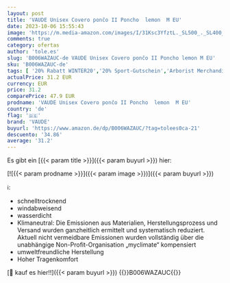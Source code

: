 ```yaml
---
layout: post
title: 'VAUDE Unisex Covero pončo II Poncho  lemon  M EU'
date: 2023-10-06 15:55:43
image: 'https://m.media-amazon.com/images/I/31Ksc3YfztL._SL500_._SL400_.jpg'
comments: true
category: ofertas
author: 'tole.es'
slug: 'B006WAZAUC-de VAUDE Unisex Covero pončo II Poncho lemon M EU'
sku: 'B006WAZAUC-de'
tags: [ '20% Rabatt WINTER20','20% Sport-Gutschein','Arborist Merchandising Root','Ausgewählte Sportartikel','Custom Stores','Fashion','Outdoor Bekleidung für Herren','Outdoor Jacken für Herren','Outdoor-Bekleidung','Radsport-Bekleidung','Radsportjacken','Regenjacken für Herren','Self Service','Shops','Special Features Stores','Sport & Freizeit','Sportartspezifische Bekleidung','Sports-Promotions','VAUDE Green Shape','Vaude, Salewa & Icebreaker','Wandern-Shop','ef3a019d-6628-41d5-b303-291126686917_0','ef3a019d-6628-41d5-b303-291126686917_2301','ef3a019d-6628-41d5-b303-291126686917_3701','ef3a019d-6628-41d5-b303-291126686917_4601','ef3a019d-6628-41d5-b303-291126686917_5001','ef3a019d-6628-41d5-b303-291126686917_5901','ef3a019d-6628-41d5-b303-291126686917_6501','ef3a019d-6628-41d5-b303-291126686917_7401','vaude','🇩🇪', ]
actualPrice: 31.2 EUR
currency: EUR
price: 31.2
comparePrice: 47.9 EUR
prodname: 'VAUDE Unisex Covero pončo II Poncho  lemon  M EU'
country: 'de'
flag: '🇩🇪'
brand: 'VAUDE'
buyurl: 'https://www.amazon.de/dp/B006WAZAUC/?tag=tolees0ca-21'
descuento: '34.86'
average: '31.2'
---
```


Es gibt ein [{{< param title >}}]({{< param buyurl >}}) hier:

[![{{< param prodname >}}]({{< param image >}})]({{< param buyurl >}})

ℹ️:

- schnelltrocknend
- windabweisend
- wasserdicht
- Klimaneutral: Die Emissionen aus Materialien, Herstellungsprozess und Versand wurden ganzheitlich ermittelt und systematisch reduziert. Aktuell nicht vermeidbare Emissionen wurden vollständig über die unabhängige Non-Profit-Organisation „myclimate“ kompensiert
- umweltfreundliche Herstellung
- Hoher Tragenkomfort

[🛒 kauf es hier!!]({{< param buyurl >}})
{{<world>}}B006WAZAUC{{</world>}}
